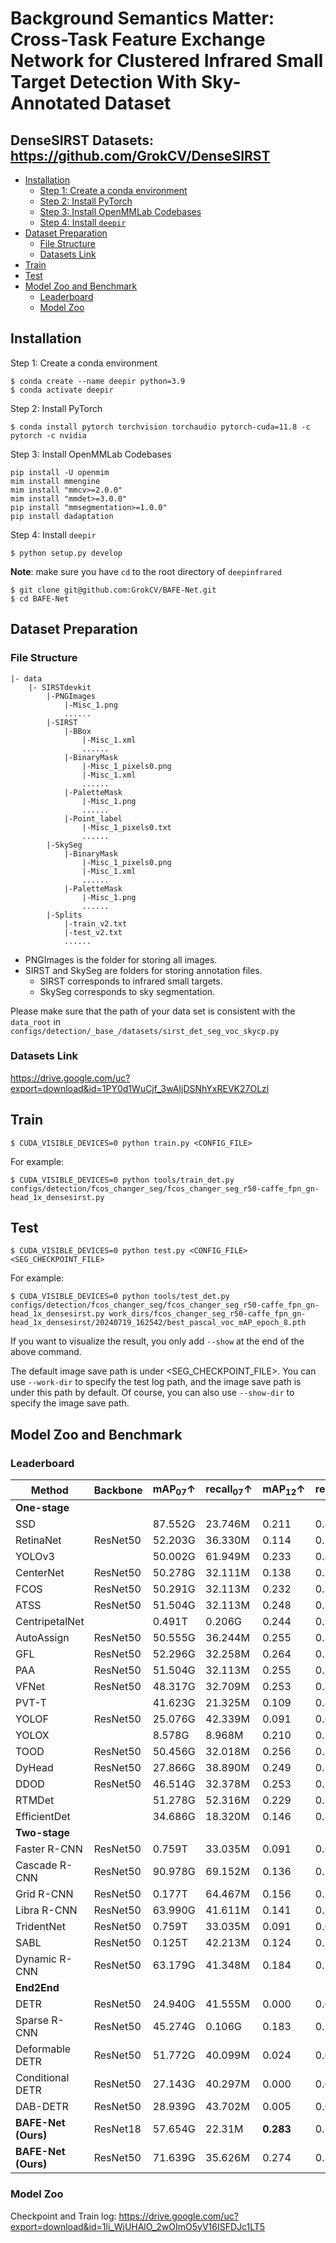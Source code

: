 # Background Semantics Matter: Cross-Task Feature Exchange Network for Clustered Infrared Small Target Detection With Sky-Annotated Dataset


## DenseSIRST Datasets: https://github.com/GrokCV/DenseSIRST

- [Installation](#installation)
  - [Step 1: Create a conda environment](#step-1-create-a-conda-environment)
  - [Step 2: Install PyTorch](#step-2-install-pytorch)
  - [Step 3: Install OpenMMLab Codebases](#step-3-install-openmmlab-codebases)
  - [Step 4: Install `deepir`](#step-4-install-deepir)
- [Dataset Preparation](#dataset-preparation)
  - [File Structure](#file-structure)
  - [Datasets Link](#datasets-link)
- [Train](#train)
- [Test](#test)
- [Model Zoo and Benchmark](#model-zoo-and-benchmark)
  - [Leaderboard](#leaderboard)
  - [Model Zoo](#model-zoo)


## Installation

Step 1: Create a conda environment

```shell
$ conda create --name deepir python=3.9
$ conda activate deepir
```

Step 2: Install PyTorch

```shell
$ conda install pytorch torchvision torchaudio pytorch-cuda=11.8 -c pytorch -c nvidia
```

Step 3: Install OpenMMLab Codebases

```shell
pip install -U openmim
mim install mmengine
mim install "mmcv>=2.0.0"
mim install "mmdet>=3.0.0"
pip install "mmsegmentation>=1.0.0"
pip install dadaptation
```

Step 4: Install `deepir`

```shell
$ python setup.py develop
```

**Note**: make sure you have `cd` to the root directory of `deepinfrared`

```shell
$ git clone git@github.com:GrokCV/BAFE-Net.git
$ cd BAFE-Net
```


## Dataset Preparation

### File Structure
```angular2html
|- data
    |- SIRSTdevkit
        |-PNGImages
            |-Misc_1.png
            ......
        |-SIRST
            |-BBox
                |-Misc_1.xml
                ......
            |-BinaryMask
                |-Misc_1_pixels0.png
                |-Misc_1.xml
                ......
            |-PaletteMask
                |-Misc_1.png
                ......
            |-Point_label
                |-Misc_1_pixels0.txt
                ......
        |-SkySeg
            |-BinaryMask
                |-Misc_1_pixels0.png
                |-Misc_1.xml
                ......
            |-PaletteMask
                |-Misc_1.png
                ......
        |-Splits
            |-train_v2.txt
            |-test_v2.txt
            ......
```

- PNGImages is the folder for storing all images.
- SIRST and SkySeg are folders for storing annotation files.
    - SIRST corresponds to infrared small targets.
    - SkySeg corresponds to sky segmentation.

Please make sure that the path of your data set is consistent with the `data_root` in `configs/detection/_base_/datasets/sirst_det_seg_voc_skycp.py`

### Datasets Link

https://drive.google.com/uc?export=download&id=1PY0d1WuCjf_3wAIjDSNhYxREVK27OLzl


## Train

```shell
$ CUDA_VISIBLE_DEVICES=0 python train.py <CONFIG_FILE>
```

For example:

```shell
$ CUDA_VISIBLE_DEVICES=0 python tools/train_det.py configs/detection/fcos_changer_seg/fcos_changer_seg_r50-caffe_fpn_gn-head_1x_densesirst.py
```

## Test

```shell
$ CUDA_VISIBLE_DEVICES=0 python test.py <CONFIG_FILE> <SEG_CHECKPOINT_FILE>
```

For example:

```shell
$ CUDA_VISIBLE_DEVICES=0 python tools/test_det.py configs/detection/fcos_changer_seg/fcos_changer_seg_r50-caffe_fpn_gn-head_1x_densesirst.py work_dirs/fcos_changer_seg_r50-caffe_fpn_gn-head_1x_densesirst/20240719_162542/best_pascal_voc_mAP_epoch_8.pth
```

If you want to visualize the result, you only add ```--show``` at the end of the above command.

The default image save path is under <SEG_CHECKPOINT_FILE>. You can use `--work-dir` to specify the test log path, and the image save path is under this path by default. Of course, you can also use `--show-dir` to specify the image save path.


## Model Zoo and Benchmark

### Leaderboard

| Method | Backbone | mAP<sub>07</sub>↑ | recall<sub>07</sub>↑ | mAP<sub>12</sub>↑ | recall<sub>12</sub>↑ | Flops↓ | Params↓ |
| - | - | - | - | - | - | - | - |
| **One-stage** | | | | | | | |            |
| SSD                 |          | 87.552G | 23.746M | 0.211 | 0.421 | 0.178 | 0.424 |
| RetinaNet           | ResNet50 | 52.203G | 36.330M | 0.114 | 0.510 | 0.086 | 0.523 |
| YOLOv3              |          | 50.002G | 61.949M | 0.233 | 0.424 | 0.207 | 0.413 |
| CenterNet           | ResNet50 | 50.278G | 32.111M | 0.138 | 0.316 | 0.124 | 0.317 |
| FCOS                | ResNet50 | 50.291G | 32.113M | 0.232 | 0.315 | 0.204 | 0.324 |
| ATSS                | ResNet50 | 51.504G | 32.113M | 0.248 | 0.327 | 0.202 | 0.326 |
| CentripetalNet      |          | 0.491T  | 0.206G  | 0.244 | 0.259 | 0.201 | 0.244 |
| AutoAssign          | ResNet50 | 50.555G | 36.244M | 0.255 | 0.354 | 0.180 | 0.314 |
| GFL                 | ResNet50 | 52.296G | 32.258M | 0.264 | 0.367 | 0.230 | 0.317 |
| PAA                 | ResNet50 | 51.504G | 32.113M | 0.255 | 0.545 | 0.228 | 0.551 |
| VFNet               | ResNet50 | 48.317G | 32.709M | 0.253 | 0.336 | 0.214 | 0.336 |
| PVT-T               |          | 41.623G | 21.325M | 0.109 | 0.481 | 0.093 | 0.501 |
| YOLOF               | ResNet50 | 25.076G | 42.339M | 0.091 | 0.009 | 0.002 | 0.009 |
| YOLOX               |          | 8.578G  | 8.968M  | 0.210 | 0.341 | 0.180 | 0.331 |
| TOOD                | ResNet50 | 50.456G | 32.018M | 0.256 | 0.355 | 0.226 | 0.342 |
| DyHead              | ResNet50 | 27.866G | 38.890M | 0.249 | 0.335 | 0.189 | 0.328 |
| DDOD                | ResNet50 | 46.514G | 32.378M | 0.253 | 0.335 | 0.230 | 0.351 |
| RTMDet              |          | 51.278G | 52.316M | 0.229 | 0.349 | 0.212 | 0.350 |
| EfficientDet        |          | 34.686G | 18.320M | 0.146 | 0.464 | 0.094 | 0.517 |
| **Two-stage** | | | | | | | |
| Faster R-CNN        | ResNet50 | 0.759T  | 33.035M | 0.091 | 0.022 | 0.015 | 0.029 |
| Cascade R-CNN       | ResNet50 | 90.978G | 69.152M | 0.136 | 0.188 | 0.139 | 0.194 |
| Grid R-CNN          | ResNet50 | 0.177T  | 64.467M | 0.156 | 0.122 | 0.104 | 0.190 |
| Libra R-CNN         | ResNet50 | 63.990G | 41.611M | 0.141 | 0.142 | 0.085 | 0.120 |
| TridentNet          | ResNet50 | 0.759T  | 33.035M | 0.091 | 0.009 | 0.014 | 0.021 |
| SABL                | ResNet50 | 0.125T  | 42.213M | 0.124 | 0.104 | 0.104 | 0.171 |
| Dynamic R-CNN       | ResNet50 | 63.179G | 41.348M | 0.184 | 0.235 | 0.111 | 0.190 |
| **End2End** | | | | | | | |
| DETR                | ResNet50 | 24.940G | 41.555M | 0.000 | 0.000 | 0.000 | 0.000 |
| Sparse R-CNN        | ResNet50 | 45.274G | 0.106G  | 0.183 | 0.572 | 0.154 | 0.614 |
| Deformable DETR     | ResNet50 | 51.772G | 40.099M | 0.024 | 0.016 | 0.018 | 0.197 |
| Conditional DETR    | ResNet50 | 27.143G | 40.297M | 0.000 | 0.000 | 0.000 | 0.001 |
| DAB-DETR            | ResNet50 | 28.939G | 43.702M | 0.005 | 0.054 | 0.000 | 0.001 |
| **BAFE-Net (Ours)** | ResNet18 | 57.654G | 22.31M  | **0.283** | 0.335 | 0.233 | 0.325 |
| **BAFE-Net (Ours)** | ResNet50 | 71.639G | 35.626M | 0.274 | 0.342 | **0.248** | 0.338 |

### Model Zoo
Checkpoint and Train log: https://drive.google.com/uc?export=download&id=1li_WjUHAlO_2wOImO5yV16ISFDJc1LT5

